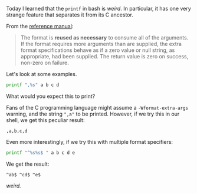 
Today I learned that the `printf` in bash is *weird*. In particular, it has one very strange feature that separates it from its C ancestor.

From the [reference manual](https://www.gnu.org/software/bash/manual/bash.html#index-printf):
> The format is **reused as necessary** to consume all of the arguments. If the format requires more arguments than are supplied, the extra format specifications behave as if a zero value or null string, as appropriate, had been supplied. The return value is zero on success, non-zero on failure.

Let's look at some examples.

```bash
printf ",%s" a b c d
```

What would you expect this to print?

Fans of the C programming language might assume a `-Wformat-extra-args` warning, and the string `",a"` to be printed. However, if we try this in our shell, we get this peculiar result:

```
,a,b,c,d
```

Even more interestingly, if we try this with multiple format specifiers:

```bash
printf "^%s%s$ " a b c d e
```

We get the result:

```
^ab$ ^cd$ ^e$
```

*weird.*

